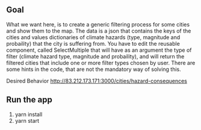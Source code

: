 
## Goal 

What we want here, is to create a generic filtering process for some cities and show them to the map. The data is a json that contains the keys of the cities and values dictionaries of climate hazards (type, magnitude and probaility) that the city is suffering from. You have to edit the reusable component, called SelectMultiple that will have as an argument the type of filter (climate hazard type, magnitude and probaility), and will return the filtered cities that include one or more filter types chosen by user. 
There are some hints in the code, that are not the mandatory way of solving this.

Desired Behavior http://83.212.173.171:3000/cities/hazard-consequences

## Run the app
1. yarn install
2. yarn start
